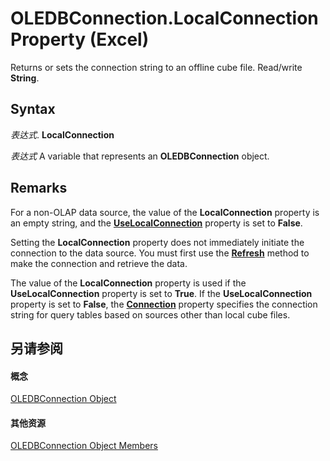 
# OLEDBConnection.LocalConnection Property (Excel)

Returns or sets the connection string to an offline cube file. Read/write  **String**.


## Syntax

 _表达式_. **LocalConnection**

 _表达式_ A variable that represents an **OLEDBConnection** object.


## Remarks

For a non-OLAP data source, the value of the  **LocalConnection** property is an empty string, and the **[UseLocalConnection](b346933c-17cd-ef11-6070-ee840c8d7c0a.md)** property is set to **False**.

Setting the  **LocalConnection** property does not immediately initiate the connection to the data source. You must first use the **[Refresh](c28e9443-81e2-dfec-a3fb-a127c3fa2918.md)** method to make the connection and retrieve the data.

The value of the  **LocalConnection** property is used if the **UseLocalConnection** property is set to **True**. If the **UseLocalConnection** property is set to **False**, the **[Connection](03b83f0e-1a16-f44e-0a89-27742b733e05.md)** property specifies the connection string for query tables based on sources other than local cube files.


## 另请参阅


#### 概念


[OLEDBConnection Object](f246e544-9854-8e71-a7f7-dec57dd725e4.md)
#### 其他资源


[OLEDBConnection Object Members](http://msdn.microsoft.com/library/2f1a2f81-ee3a-1b60-8dc3-87818e1790c1%28Office.15%29.aspx)
